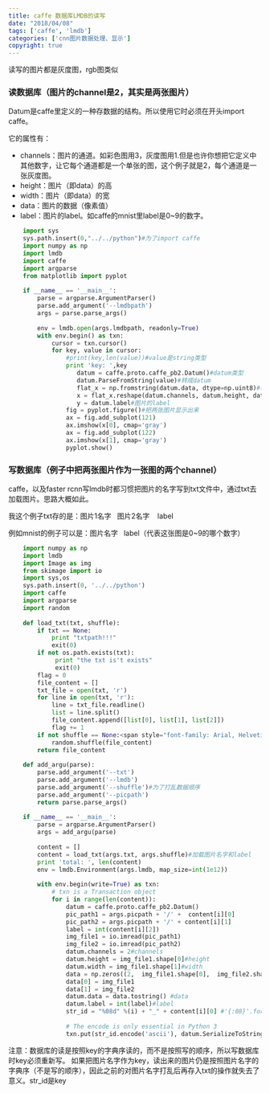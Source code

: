 ```yaml
---
title: caffe 数据库LMDB的读写
date: "2018/04/08"
tags: ['caffe', 'lmdb']
categories: ['cnn图片数据处理、显示']
copyright: true
---
```

读写的图片都是灰度图，rgb图类似  

### 读数据库（图片的channel是2，其实是两张图片）

Datum是caffe里定义的一种存数据的结构。所以使用它时必须在开头import caffe。

它的属性有：
<ul>
<li>channels：图片的通道。如彩色图用3，灰度图用1.但是也许你想把它定义中其他数字，让它每个通道都是一个单张的图，这个例子就是2，每个通道是一张灰度图。</li>
<li>height：图片（即data）的高</li>
<li>width：图片（即data）的宽</li>
<li>data：图片的数据（像素值）</li>
<li>label：图片的label。如caffe的mnist里label是0~9的数字。</li>
</ul>

```python 
    import sys
    sys.path.insert(0,"../../python")#为了import caffe
    import numpy as np
    import lmdb
    import caffe
    import argparse
    from matplotlib import pyplot
    
    if __name__ == '__main__':
        parse = argparse.ArgumentParser()
        parse.add_argument('--lmdbpath')
        args = parse.parse_args()
     
        env = lmdb.open(args.lmdbpath, readonly=True)
        with env.begin() as txn:
            cursor = txn.cursor()
            for key, value in cursor:
                #print(key,len(value))#value是string类型
                print 'key: ',key
                   datum = caffe.proto.caffe_pb2.Datum()#datum类型
                   datum.ParseFromString(value)#转成datum
                   flat_x = np.fromstring(datum.data, dtype=np.uint8)#转成numpy类型
                   x = flat_x.reshape(datum.channels, datum.height, datum.width)#reshape大小
                   y = datum.label#图片的label
                fig = pyplot.figure()#把两张图片显示出来
                ax = fig.add_subplot(121)
                ax.imshow(x[0], cmap='gray')
                ax = fig.add_subplot(122)
                ax.imshow(x[1], cmap='gray')
                pyplot.show()
```
### 写数据库（例子中把两张图片作为一张图的两个channel）

caffe，以及faster rcnn写lmdb时都习惯把图片的名字写到txt文件中，通过txt去加载图片。思路大概如此。

我这个例子txt存的是：图片1名字   图片2名字    label

例如mnist的例子可以是：图片名字   label（代表这张图是0~9的哪个数字）
```python 
    import numpy as np
    import lmdb
    import Image as img
    from skimage import io
    import sys,os
    sys.path.insert(0, '../../python')
    import caffe
    import argparse
    import random
    
    def load_txt(txt, shuffle):
        if txt == None:
            print "txtpath!!!"
            exit(0)
        if not os.path.exists(txt):
             print "the txt is't exists"
             exit(0)
        flag = 0
        file_content = []
        txt_file = open(txt, 'r')
        for line in open(txt, 'r'):
            line = txt_file.readline()
            list = line.split()
            file_content.append([list[0], list[1], list[2]])
            flag += 1 
        if not shuffle == None:<span style="font-family: Arial, Helvetica, sans-serif;">#为了打乱数据顺序</span>
            random.shuffle(file_content)
        return file_content
    
    def add_argu(parse):
        parse.add_argument('--txt')
        parse.add_argument('--lmdb')
        parse.add_argument('--shuffle')#为了打乱数据顺序
        parse.add_argument('--picpath')
        return parse.parse_args() 
    
    if __name__ == '__main__':
        parse = argparse.ArgumentParser()
        args = add_argu(parse)
    
        content = []  
        content = load_txt(args.txt, args.shuffle)#加载图片名字和label
        print 'total: ', len(content)
        env = lmdb.Environment(args.lmdb, map_size=int(1e12))
        
        with env.begin(write=True) as txn:
            # txn is a Transaction object
            for i in range(len(content)):
                datum = caffe.proto.caffe_pb2.Datum()
                pic_path1 = args.picpath + '/' +  content[i][0]
                pic_path2 = args.picpath + '/' + content[i][1]
                label = int(content[i][2])
                img_file1 = io.imread(pic_path1)
                img_file2 = io.imread(pic_path2)
                datum.channels = 2#channels
                datum.height = img_file1.shape[0]#height
                datum.width = img_file1.shape[1]#width
                data = np.zeros((2,  img_file1.shape[0],  img_file2.shape[1]), dtype=np.uint8)#初始化data
                data[0] = img_file1
                data[1] = img_file2
                datum.data = data.tostring() #data
                datum.label = int(label)#label
                str_id = "%08d" %(i) + "_" + content[i][0] #'{:08}'.format(i)   #顺序+图片名字作为key
                
                # The encode is only essential in Python 3
                txn.put(str_id.encode('ascii'), datum.SerializeToString())
```
注意：数据库的读是按照key的字典序读的，而不是按照写的顺序，所以写数据库时key必须重新写。
如果把图片名字作为key，读出来的图片仍是按照图片名字的字典序（不是写的顺序），因此之前的对图片名字打乱后再存入txt的操作就失去了意义。str_id是key  

